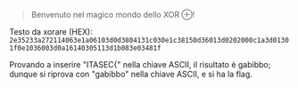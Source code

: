 > Benvenuto nel magico mondo dello XOR ⊕!

Testo da xorare (HEX): `2e35233a272114063e1a06103d0d3804131c030e1c38150d36013d0202000c1a3d01301f0e1036003d0a16140305113d1b083e03481f`

Provando a inserire "ITASEC{" nella chiave ASCII, il risultato è gabibbo; dunque si riprova con "gabibbo" nella chiave ASCII, e si ha la flag.
